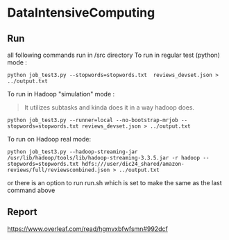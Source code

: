 # DataIntensiveComputing

## Run

all following commands run in /src directory
To run in regular test (python) mode :
```
python job_test3.py --stopwords=stopwords.txt  reviews_devset.json > ../output.txt 
````

To run in Hadoop "simulation" mode :
> It utilizes subtasks and kinda does it in a way hadoop does.  
```
python job_test3.py --runner=local --no-bootstrap-mrjob --stopwords=stopwords.txt reviews_devset.json > ../output.txt
```

To run on Hadoop real mode:
```
python job_test3.py --hadoop-streaming-jar /usr/lib/hadoop/tools/lib/hadoop-streaming-3.3.5.jar -r hadoop --stopwords=stopwords.txt hdfs:///user/dic24_shared/amazon-reviews/full/reviewscombined.json > ../output.txt
```
or there is an option to run run.sh which is set to make the same as the last command above

## Report

https://www.overleaf.com/read/hgmvxbfwfsmn#992dcf